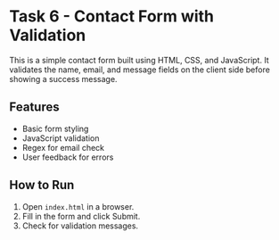 # Task 6 - Contact Form with Validation

This is a simple contact form built using HTML, CSS, and JavaScript. It validates the name, email, and message fields on the client side before showing a success message.

## Features
- Basic form styling
- JavaScript validation
- Regex for email check
- User feedback for errors

## How to Run
1. Open `index.html` in a browser.
2. Fill in the form and click Submit.
3. Check for validation messages.

